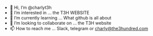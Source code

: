 - 👋 Hi, I’m @charlyt3h
- 👀 I’m interested in ... the T3H WEBSITE
- 🌱 I’m currently learning ... What github is all about
- 💞️ I’m looking to collaborate on ... the T3H website
- 📫 How to reach me ... Slack, telegram or charly@the3hundred.com

<!---
charlyt3h/charlyt3h is a ✨ special ✨ repository because its `README.md` (this file) appears on your GitHub profile.
You can click the Preview link to take a look at your changes.
--->
